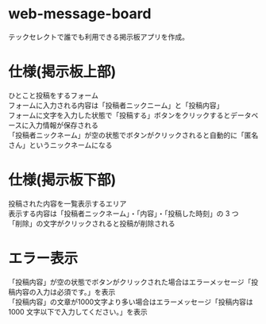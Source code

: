 # web-message-board
テックセレクトで誰でも利用できる掲示板アプリを作成。<br>

# 仕様(掲示板上部)
ひとこと投稿をするフォーム<br>
フォームに入力される内容は「投稿者ニックニーム」と「投稿内容」<br>
フォームに文字を入力した状態で「投稿する」ボタンをクリックするとデータベースに入力情報が保存される<br>
「投稿者ニックネーム」が空の状態でボタンがクリックされると自動的に「匿名さん」というニックネームになる<br>

# 仕様(掲示板下部)
投稿された内容を一覧表示するエリア<br>
表示する内容は「投稿者ニックネーム」・「内容」・「投稿した時刻」の 3 つ<br>
「削除」の文字がクリックされると投稿が削除される<br>

# エラー表示
「投稿内容」が空の状態でボタンがクリックされた場合はエラーメッセージ「投稿内容の入力は必須です。」を表示<br>
「投稿内容」の文章が1000文字より多い場合はエラーメッセージ「投稿内容は 1000 文字以下で入力してください。」を表示<br>
